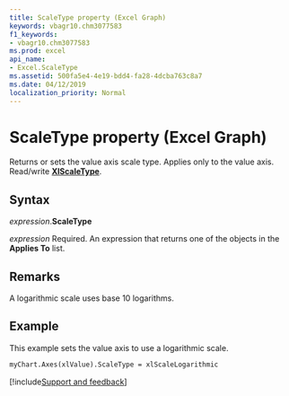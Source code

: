 ```yaml
---
title: ScaleType property (Excel Graph)
keywords: vbagr10.chm3077583
f1_keywords:
- vbagr10.chm3077583
ms.prod: excel
api_name:
- Excel.ScaleType
ms.assetid: 500fa5e4-4e19-bdd4-fa28-4dcba763c8a7
ms.date: 04/12/2019
localization_priority: Normal
---
```



# ScaleType property (Excel Graph)

Returns or sets the value axis scale type. Applies only to the value axis. Read/write **[XlScaleType](excel.xlscaletype.md)**.

## Syntax

_expression_.**ScaleType**

_expression_ Required. An expression that returns one of the objects in the **Applies To** list.


## Remarks

A logarithmic scale uses base 10 logarithms.


## Example

This example sets the value axis to use a logarithmic scale.

```vb
myChart.Axes(xlValue).ScaleType = xlScaleLogarithmic
```

[!include[Support and feedback](~/includes/feedback-boilerplate.md)]